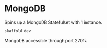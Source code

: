 # MongoDB

Spins up a MongoDB Statefulset with 1 instance.

```sh
skaffold dev
```

MongoDB accessible through port 27017.